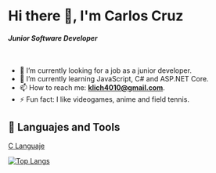# <div aling="center">Hi there 👋, I'm Carlos Cruz</div>
#### <div aling="center">_Junior Software Developer_</div>

<br/>

- 🔭 I’m currently looking for a job as a junior developer.
- 🌱 I’m currently learning JavaScript, C# and ASP.NET Core.
- 📫 How to reach me: **klich4010@gmail.com**.
- ⚡ Fun fact: I like videogames, anime and field tennis.

## 🧰 Languajes and Tools
[C Languaje](https://toppng.com/c-programming-icon-c-programming-language-logo-PNG-free-PNG-Images_180189)

[![Top Langs](https://github-readme-stats.vercel.app/api/top-langs/?username=klich404&exclude_repo=CSharpCRUD_SeriesListWeb&theme=dracula)](https://github.com/klich404/github-readme-stats)
